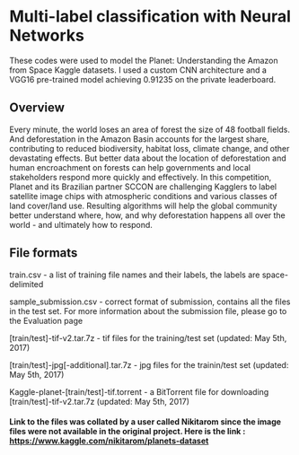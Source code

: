 # Multi-label classification with Neural Networks
These codes were used to model the Planet: Understanding the Amazon from Space Kaggle datasets. I used a custom CNN architecture and a VGG16 pre-trained model achieving 0.91235 on the private leaderboard. 

## Overview

Every minute, the world loses an area of forest the size of 48 football fields. And deforestation in the Amazon Basin accounts for the largest share, contributing to reduced biodiversity, habitat loss, climate change, and other devastating effects. But better data about the location of deforestation and human encroachment on forests can help governments and local stakeholders respond more quickly and effectively.
In this competition, Planet and its Brazilian partner SCCON are challenging Kagglers to label satellite image chips with atmospheric conditions and various classes of land cover/land use. Resulting algorithms will help the global community better understand where, how, and why deforestation happens all over the world - and ultimately how to respond.

## File formats

train.csv - a list of training file names and their labels, the labels are space-delimited

sample_submission.csv - correct format of submission, contains all the files in the test set. For more information about the submission file, please go to the Evaluation page

[train/test]-tif-v2.tar.7z - tif files for the training/test set (updated: May 5th, 2017)

[train/test]-jpg[-additional].tar.7z - jpg files for the trainin/test set (updated: May 5th, 2017)

Kaggle-planet-[train/test]-tif.torrent - a BitTorrent file for downloading [train/test]-tif-v2.tar.7z (updated: May 5th, 2017)


#### Link to the files was collated by a user called Nikitarom since the image files were not available in the original project. Here is the link : https://www.kaggle.com/nikitarom/planets-dataset
